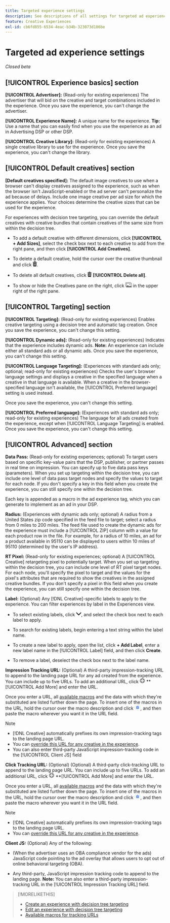 ```yaml
---
title: Targeted experience settings
description: See descriptions of all settings for targeted ad experiences.
feature: Creative Experiences
exl-id: cb6fd855-6534-4eac-b34b-323073d186be
---
```

# Targeted ad experience settings

*Closed beta*

## [!UICONTROL Experience basics] section

**[!UICONTROL Advertiser]:** (Read-only for existing experiences) The advertiser that will bid on the creative and target combinations included in the experience. Once you save the experience, you can't change the advertiser.

**[!UICONTROL Experience Name]:** A unique name for the experience. **Tip:** Use a name that you can easily find when you use the experience as an ad in Advertising DSP or other DSP.

**[!UICONTROL Creative Library]:** (Read-only for existing experiences) A single creative library to use for the experience. Once you save the experience, you can't change the library.

## [!UICONTROL Default creatives] section

**\[Default creatives specified\]:** The default image creatives to use when a browser can't display creatives assigned to the experience, such as when the browser isn't JavaScript-enabled or the ad server can't personalize the ad because of delays. Include one image creative per ad size for which the experience applies. Your choices determine the creative sizes that can be used for the experience.<!-- In the legacy product, you selected the ad sizes for the experience, and then selected default images for each of those ad sizes. This feels a little wonky in that there isn't a distinct/obvious "Creative Sizes" setting to reference. -->

For experiences with decision tree targeting, you can override the default creatives with creative bundles that contain creatives of the same size from within the decision tree.<!-- verify -->

* To add a default creative with different dimensions, click **[!UICONTROL + Add Sizes]**, select the check box next to each creative to add from the right pane, and then click **[!UICONTROL Add Creatives]**.

* To delete a default creative, hold the cursor over the creative thumbnail and click ![Delete](/help/creative/assets/delete.png "Delete").

* To delete all default creatives, click ![Delete](/help/creative/assets/delete.png "Delete") **[!UICONTROL Delete all]**.

* To show or hide the Creatives pane on the right, click ![Show/Hide](/help/creative/assets/hide-show-creatives.png "Show/Hide") in the upper right of the right pane.

## [!UICONTROL Targeting] section

**[!UICONTROL Targeting]:** (Read-only for existing experiences) Enables creative targeting using a decision tree and automatic tag creation. Once you save the experience, you can't change this setting.

**[!UICONTROL Dynamic ads]:** (Read-only for existing experiences) Indicates that the experience includes dynamic ads. **Note:** An experience can include either all standard ads or all dynamic ads. Once you save the experience, you can't change this setting.

**[!UICONTROL Language Targeting]:** (Experiences with standard ads only; optional; read-only for existing experiences) Checks the user's browser language settings and displays a creative in the specified language when a creative in that language is available. When a creative in the browser-specified language isn't available, the [!UICONTROL Preferred language] setting is used instead.

Once you save the experience, you can't change this setting.

**[!UICONTROL Preferred language]:** (Experiences with standard ads only; read-only for existing experiences) The language for all ads created from the experience, except when [!UICONTROL Language Targeting] is enabled. Once you save the experience, you can't change this setting.

## [!UICONTROL Advanced] section

**Data Pass:** (Read-only for existing experiences; optional) To target users based on specific key-value pairs that the DSP, publisher, or partner passes in real time on impression. You can specify up to five data pass keys (parameters). When you set up targeting within the decision tree, you can include one level of data pass target nodes and specify the values to target for each node. If you don't specify a key in this field when you create the experience, you can still specify one within the decision tree.<!-- May move this to just within the decision tree.  -->

Each key is appended as a macro in the ad experience
tag, which you can generate to implement as an ad in your DSP.

**Radius:** (Experiences with dynamic ads only; optional) A radius from a United States zip code specified in the feed file to target; select a radius from 0 miles to 200 miles. The feed file used to create the dynamic ads for the experience must include a [!UICONTROL ZIP] column<!-- or a user-named column mapped to a ZIP column --> with a value for each product row in the file. For example, for a radius of 10 miles, an ad for a product available in 95110 can be displayed to users within 10 miles of 95110 (determined by the user's IP address).

**RT Pixel:** (Read-only for existing experiences; optional) A [!UICONTROL Creative] retargeting pixel to potentially target. When you set up targeting within the decision tree, you can include one level of RT pixel target nodes. For each node, you'll specify the pixel to target and the values for the pixel's attributes that are required to show the creatives in the assigned creative bundles. If you don't specify a pixel in this field when you create the experience, you can still specify one within the decision tree.<!-- May move this to just within the decision tree. -->

**Label:**<!-- should be "Labels" --> (Optional) Any [!DNL Creative]-specific labels to apply to the experience. You can filter experiences by label in the Experiences<!-- sic --> view.

* To select existing labels, click ![Down](/help/creative/assets/chevron-down.png "Down"), and select the check box next to each label to apply.

* To search for existing labels, begin entering a text string within the label name.

* To create a new label to apply, open the list, click **+ Add Label**, enter a new label name in the [!UICONTROL Label] field, and then click **Create**.

* To remove a label, deselect the check box next to the label name.

**Impression Tracking URL:** (Optional) A third-party impression-tracking URL to append to the landing page URL for any ad created from the experience. You can include up to five URLs. To add an additional URL, click ![icon](/help/creative/assets/create.png) **[!UICONTROL Add More] and enter the URL.

Once you enter a URL, all [available macros](/help/creative/creative-macros.md) and the data with which they're substituted are listed further down the page. To insert one of the macros in the URL, hold the cursor over the macro description and click ![Copy to clipboard](/help/creative/assets/copy-to-clipboard.png "Copy to clipboard"), and then paste the macro wherever you want it in the URL field.

>[!NOTE]
>
>* [!DNL Creative] automatically prefixes its own impression-tracking tags to the landing page URL.
>* You can [override this URL for any creative in the experience](experience-tracking-urls-targeting.md).
>* You can also enter third-party JavaScript impression-tracking code in the [!UICONTROL Client JS] field

**Click Tracking URL:** (Optional) (Optional) A third-party click-tracking URL to append to the landing page URL. You can include up to five URLs. To add an additional URL, click ![icon](/help/creative/assets/create.png) **[!UICONTROL Add More] and enter the URL.

Once you enter a URL, all [available macros](/help/creative/creative-macros.md) and the data with which they're substituted are listed further down the page. To insert one of the macros in the URL, hold the cursor over the macro description and click ![Copy to clipboard](/help/creative/assets/copy-to-clipboard.png "Copy to clipboard"), and then paste the macro wherever you want it in the URL field.

>[!NOTE]
>
>* [!DNL Creative] automatically prefixes its own impression-tracking tags to the landing page URL.
>* You can [override this URL for any creative in the experience](experience-tracking-urls-targeting.md).

**Client JS:** (Optional) Any of the following:

* (When the advertiser uses an OBA compliance vendor for the ads) JavaScript code pointing to the ad overlay that allows users to opt out of online behavioral targeting (OBA).

* Any third-party, JavaScript impression tracking code to append to the landing page. **Note:** You can also enter a third-party impression-tracking URL in the [!UICONTROL Impression Tracking URL] field.

>[!MORELIKETHIS]
>
>* [Create an experience with decision tree targeting](experience-create-targeting.md)
>* [Edit an experience with decision tree targeting](experience-edit-targeting.md)
>* [Available macros for tracking URLs](/help/creative/creative-macros.md)
